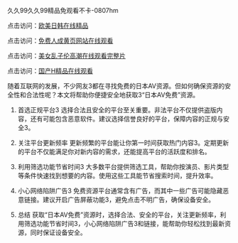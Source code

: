 久久99久久99精品免观看不卡-0807hm

点击访问：<a href="https://heiliaowt0d7p.pages.dev">欧美日韩在线精品</a>

点击访问：<a href="https://heiliaoxwd5i8.pages.dev">免费人成黄页网站在线观看</a>

点击访问：<a href="https://heiliaoxwd5i8.pages.dev">美女乱子伦高潮在线观看完整片</a>

点击访问：<a href="https://heiliaowzu4ur.pages.dev">国产H精品在线观看</a>

随着互联网的发展，不少网友3都在寻找免费的日本AV资源。但如何确保资源的安全性和合法性呢？本文将帮助你便捷安全地获取3“日本AV免费”资源。

1. 首选正规平台3
选择合法且安全的平台至关重要。非法平台不仅提供盗版内容，还有可能包含恶意软件。建议选择信誉良好的平台，保障内容的正规与安全3。

2. 关注平台更新频率
更新频繁的平台能让你第一时间获取热门内容3。定期更新的平台不仅能满足你对新内容的需求，还能提高平台的活跃度和排名。

3. 利用筛选功能节省时间3
大多数平台提供筛选工具，帮助你按演员、影片类型等条件快速找到想要的内容。使用这些工具能节省搜索时间，提升效率。

4. 小心网络陷阱广告3
免费资源平台通常含有广告，而其中一些广告可能隐藏恶意链接。建议开启广告屏蔽功能3，避免点击不明广告，确保设备安全。

5. 总结
获取“日本AV免费”资源时，选择合法、安全的平台，关注更新频率，利用筛选功能节省时间3，小心网络陷阱广告3和链接，能帮助你轻松找到最新资源，同时保证设备安全。

<span style="display:none;">[Canonical link]( ）</span>
